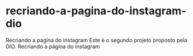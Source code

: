 # recriando-a-pagina-do-instagram-dio
 Recriando a pagina do instagram
Este é o segundo projeto proposto pela DIO. Recriando a página do instagram
